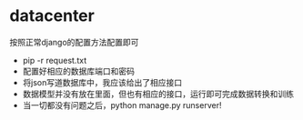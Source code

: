 # datacenter
按照正常django的配置方法配置即可
- pip -r request.txt
- 配置好相应的数据库端口和密码
- 将json写道数据库中，我应该给出了相应接口
- 数据模型并没有放在里面，但也有相应的接口，运行即可完成数据转换和训练
- 当一切都没有问题之后，python manage.py runserver!
